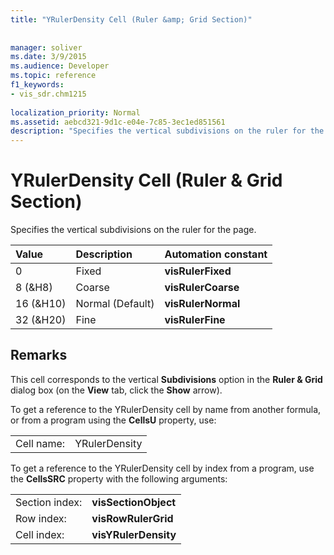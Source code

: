 ```yaml
---
title: "YRulerDensity Cell (Ruler &amp; Grid Section)"
 
 
manager: soliver
ms.date: 3/9/2015
ms.audience: Developer
ms.topic: reference
f1_keywords:
- vis_sdr.chm1215
 
localization_priority: Normal
ms.assetid: aebcd321-9d1c-e04e-7c85-3ec1ed851561
description: "Specifies the vertical subdivisions on the ruler for the page."
---
```


# YRulerDensity Cell (Ruler &amp; Grid Section)

Specifies the vertical subdivisions on the ruler for the page.
  
|**Value**|**Description**|**Automation constant**|
|:-----|:-----|:-----|
|0  <br/> |Fixed  <br/> |**visRulerFixed** <br/> |
|8 (&amp;H8)  <br/> |Coarse  <br/> |**visRulerCoarse** <br/> |
|16 (&amp;H10)  <br/> |Normal (Default)  <br/> |**visRulerNormal** <br/> |
|32 (&amp;H20)  <br/> |Fine  <br/> |**visRulerFine** <br/> |
   
## Remarks

This cell corresponds to the vertical **Subdivisions** option in the **Ruler &amp; Grid** dialog box (on the **View** tab, click the **Show** arrow). 
  
To get a reference to the YRulerDensity cell by name from another formula, or from a program using the **CellsU** property, use: 
  
|||
|:-----|:-----|
|Cell name:  <br/> |YRulerDensity  <br/> |
   
To get a reference to the YRulerDensity cell by index from a program, use the **CellsSRC** property with the following arguments: 
  
|||
|:-----|:-----|
|Section index:  <br/> |**visSectionObject** <br/> |
|Row index:  <br/> |**visRowRulerGrid** <br/> |
|Cell index:  <br/> |**visYRulerDensity** <br/> |
   

